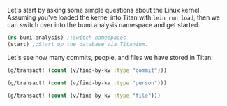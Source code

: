 Let's start by asking some simple questions about the Linux kernel.
Assuming you've loaded the kernel into Titan with `lein run load`,
then we can switch over into the bumi.analysis namespace and get
started. 

``` clojure
(ns bumi.analysis) ;;Switch namespaces
(start) ;;Start up the database via Titanium. 
```

Let's see how many commits, people, and files we have stored in Titan:

```clojure
(g/transact! (count (v/find-by-kv :type "commit")))

(g/transact! (count (v/find-by-kv :type "person")))

(g/transact! (count (v/find-by-kv :type "file")))


```
